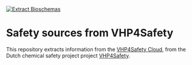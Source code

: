 [![Extract Bioschemas](https://github.com/h2020-sbd4nano/sbd-data-vhp4safety/actions/workflows/extractBioschemas.yml/badge.svg)](https://github.com/h2020-sbd4nano/sbd-data-vhp4safety/actions/workflows/extractBioschemas.yml)

# Safety sources from VHP4Safety

This repository extracts information from the [VHP4Safety Cloud](https://cloud.vhp4safety.nl/),
from the Dutch chemical safety project project [VHP4Safety](https://www.vhp4safety.nl/).
